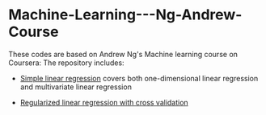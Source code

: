 # Machine-Learning---Ng-Andrew-Course
These codes are based on Andrew Ng's Machine learning course on Coursera:
The repository includes:
* [Simple linear regression](/simpleLR.py) covers both one-dimensional linear regression and multivariate linear regression

* [Regularized linear regression with cross validation](/RegularizedLinearRegression.py)
